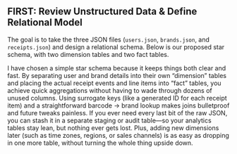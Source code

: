## FIRST: Review Unstructured Data & Define Relational Model

The goal is to take the three JSON files (`users.json`, `brands.json`, and `receipts.json`) and design a relational schema. Below is our proposed star schema, with two dimension tables and two fact tables.

I have chosen a simple star schema because it keeps things both clear and fast. By separating user and brand details into their own “dimension” tables and placing the actual receipt events and line items into “fact” tables, you achieve quick aggregations without having to wade through dozens of unused columns. Using surrogate keys (like a generated ID for each receipt item) and a straightforward barcode → brand lookup makes joins bulletproof and future tweaks painless. If you ever need every last bit of the raw JSON, you can stash it in a separate staging or audit table—so your analytics tables stay lean, but nothing ever gets lost. Plus, adding new dimensions later (such as time zones, regions, or sales channels) is as easy as dropping in one more table, without turning the whole thing upside down.
